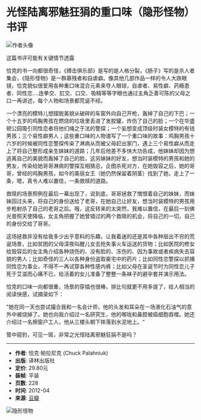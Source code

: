 # 光怪陆离邪魅狂狷的重口味（隐形怪物）书评

![作者头像](https://img9.doubanio.com/icon/u37194063-5.jpg)

这篇书评可能有关键情节透露

恰克的书一向都很奇怪，《搏击俱乐部》是写的是人格分裂，《肠子》写的是杀人者集会，《隐形怪物》是一群慕残者和自虐癖。像其他几部作品一样的令人大跌眼镜，恰克貌似很爱用各种重口味混合元素来夺人眼球，自虐者、易性癖、药瘾患者、同性恋....连拳交、肛交、口交、吸精等等字眼也通过主角乏善可陈的父母之口一再讲述，每个人物和场景都荒诞不经。

一个漂亮的模特儿想摆脱美貌从破碎的车窗外向自己开枪，轰掉了自己的下巴；一个十五岁的鸡胸男孩在燃烧的垃圾里丢进了发胶罐，炸伤了自己的脸；一个在华盛顿公园吸引同性恋者将他们绳之于法的警探；一个妄想变成顶级时装女模特的有钱男孩；三个易性癖男人；这些重口味的人物谱写了一个重口味的故事：鸡胸男孩十六岁的时候被同性恋警探传染了淋病从而被父母赶出家门，遇上三个易性癖从而走上了将自己整形成亲生妹妹的道路；几年后他差不多快大功告成，他妹妹却因为想逃离自己的美貌而轰掉了自己的脸，这另妹妹的好友，想当时装模特的男孩和她的男友，传染给她哥哥淋病的警探互相猜忌，企图杀死对方，在她毁容之后，她的哥哥，曾经的鸡胸男孩，如今的美丽女王（她仍然保留着阴茎）找到了她，走上了一条，嗯，真令人难以置信，一条救赎的道路。

救赎的场景照例在最后一幕出现了，说到底，哥哥拯救了憎恨着自己的妹妹，而妹妹回过头来，将自己的身份送给了老哥，在她自己让好友，想当时装模特的男孩用步枪射杀了自己的老哥之后。哦，这反转来的太突然，我难以置信，在最后一刻佛光普照天使降临，女主角把握了她曾错过的两个救赎的机会，将自己的一切，自己的身份交给了哥哥。

这场拯救并没有给我多少出乎意料的乐趣，让我着迷的还是其中各种层出不穷的荒诞场景，比如贫困的父母深夜叫醒儿女去抢失事火车运送的货物；比如医院的修女给毁容后的女主角介绍各种烧伤的、没有脸的、冻伤的、因为事故或者疾病失去容貌的男人；比如奇怪的三人以各种身份盗取豪宅中的药片；比如同性恋警探以抓捕同性恋为事业，不得不一再试穿各种性感内裤；比如父母在圣诞节时为同性恋儿子死于艾滋而心痛不已，给活着的女儿准备了整整一条袜子的避孕套并演示用法。

恰克的口味一向都很重，场景的穿插也很棒，排比句就更不用多提了，给人相当的阅读快感，试摘录如下：

"她在同一天也尝试撮合我和一名会计师，他的头发和耳朵在一场液化石油气的意外中被烧掉了。她也向我介绍过一名研究生，他的喉咙和鼻腔被癌细胞吞噬。她还介绍过一名擦窗户工人，他从三楼头朝下摔落到水泥地上。“

管中窥豹，可见一斑，非常之光怪陆离邪魅狂狷不是吗？

---

- **作者**: 恰克·帕拉尼克 (Chuck Palahniuk)
- **出版**: 译林出版社
- **定价**: 29.80元
- **装帧**: 平装
- **页数**: 228
- **时间**: 2012-04
- **来源**: [豆瓣](https://www.douban.com)

![隐形怪物](https://img9.doubanio.com/view/subject/l/public/s10156866.jpg)
